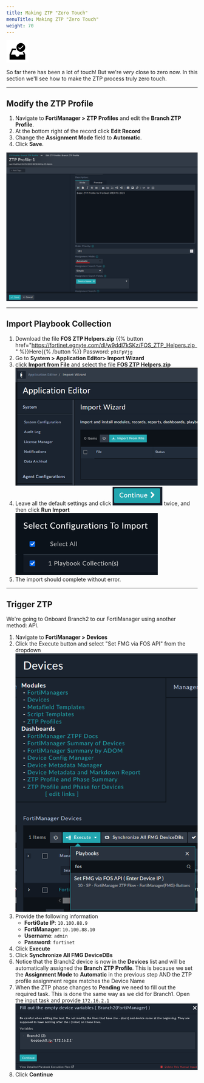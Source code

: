 ```yaml
---
title: Making ZTP "Zero Touch"
menuTitle: Making ZTP "Zero Touch"
weight: 70
---
```


![search_icon](check_box.svg)

So far there has been a lot of touch! But we're _very_ close to zero now. In this section we'll see how to make the ZTP process truly zero touch.

---

## Modify the ZTP Profile

1. Navigate to **FortiManager > ZTP Profiles** and edit the **Branch ZTP Profile**.
2. At the bottom right of the record click **Edit Record**
3. Change the **Assignment Mode** field to **Automatic**.
4. Click **Save**.

![Set ZTP profile to automatic](ztp_profile_auto.png)

---

## Import Playbook Collection
1. Download the file **FOS ZTP Helpers.zip** {{% button href="https://fortinet.egnyte.com/dl/w9ddI7kSKz/FOS_ZTP_Helpers.zip_" %}}Here{{% /button %}}
Password: `p9iFpVjg`
2. Go to **System > Application Editor> Import Wizard**
3. click **Import from File** and select the file **FOS ZTP Helpers.zip**
![Import Wizard](appeditor.png?height=300px)
1. Leave all the default settings and click ![Continue button](continue.png?height=40px&classes=inline) twice, and then click **Run Import**
![Select configuration to import](selectconfigs.png?height=250px)
1. The import should complete without error.

---

## Trigger ZTP
We're going to Onboard Branch2 to our FortiManager using another method: API.

1. Navigate to **FortiManager > Devices**
2. Click the Execute button and select "Set FMG via FOS API" from the dropdown
![Set FMG via FOS API](set_fmg_via_fos_api.png)
3. Provide the following information
    - **FortiGate IP**: ```10.100.88.9```
    - **FortiManager**: ```10.100.88.10```
    - **Username**: ```admin```
    - **Password**: ```fortinet```
4. Click **Execute**
5. Click **Synchronize All FMG DeviceDBs**
6. Notice that the Branch2 device is now in the **Devices** list and will be automatically assigned the **Branch ZTP Profile**. This is because we set the **Assignment Mode** to **Automatic** in the previous step AND the ZTP profile assignment regex matches the Device Name
7. When the ZTP phase changes to **Pending** we need to fill out the required task. This is done the same way as we did for Branch1. Open the input task and provide ```172.16.2.1```
![branch_2_loopback](branch_2_loopback.png)
8. Click **Continue**

